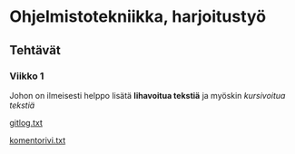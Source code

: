 # Ohjelmistotekniikka, harjoitustyö

## Tehtävät

### Viikko 1

Johon on ilmeisesti helppo lisätä **lihavoitua tekstiä** ja myöskin *kursivoitua tekstiä*

[gitlog.txt](https://github.com/TuuPu/ot-harjoitustyo/blob/master/laskarit/viikko1/gitlog.txt)

[komentorivi.txt](https://github.com/TuuPu/ot-harjoitustyo/blob/master/laskarit/viikko1/komentorivi.txt)
